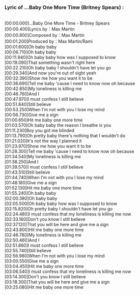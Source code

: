 <h3>Lyric of ...Baby One More Time (Britney Spears) :</h3><p><br>[00:00.000]...Baby One More Time - Britney Spears
<br>[00:00.400]Lyrics by：Max Martin
<br>[00:00.800]Composed by：Max Martin
<br>[00:01.200]Produced by：Max Martin/Rami
<br>[00:01.600]Oh baby baby
<br>[00:06.710]Oh baby baby
<br>[00:11.940]Oh baby baby how was I supposed to know
<br>[00:19.090]That something wasn't right here
<br>[00:22.210]Oh baby baby I shouldn't have let you go
<br>[00:29.340]And now you're out of sight yeah
<br>[00:32.390]Show me how you want it to be
<br>[00:36.690]Tell me baby 'cause I need to know now oh because
<br>[00:42.850]My loneliness is killing me
<br>[00:46.760]And I
<br>[00:47.970]I must confess I still believe
<br>[00:51.840]Still believe
<br>[00:53.250]When I'm not with you I lose my mind
<br>[00:56.730]Give me a sign
<br>[01:00.650]Hit me baby one more time
<br>[01:03.570]Oh baby baby the reason I breathe is you
<br>[01:11.230]Boy you got me blinded
<br>[01:13.790]Oh pretty baby there's nothing that I wouldn't do
<br>[01:21.020]It's not the way I planned it
<br>[01:23.970]Show me how you want it to be
<br>[01:28.300]Tell me baby 'cause I need to know now oh because
<br>[01:34.540]My loneliness is killing me
<br>[01:38.250]And I
<br>[01:39.570]I must confess I still believe
<br>[01:43.510]Still believe
<br>[01:44.740]When I'm not with you I lose my mind
<br>[01:48.180]Give me a sign
<br>[01:52.130]Hit me baby one more time
<br>[01:55.240]Oh baby baby
<br>[02:00.380]Oh baby baby
<br>[02:05.500]Oh baby baby how was I supposed to know
<br>[02:15.820]Oh pretty baby I shouldn't have let you go
<br>[02:24.480]I must confess that my loneliness is killing me now
<br>[02:33.160]Don't you know I still believe
<br>[02:37.120]That you will be here and give me a sign
<br>[02:43.800]Hit me baby one more time
<br>[02:46.780]My loneliness is killing me
<br>[02:50.460]And I
<br>[02:51.860]I must confess I still believe
<br>[02:55.740]Still believe
<br>[02:56.980]When I'm not with you I lose my mind
<br>[03:00.550]Give me a sign
<br>[03:04.450]Hit me baby one more time
<br>[03:06.540]I must confess that my loneliness is killing me now
<br>[03:14.300]Don't you know I still believe
<br>[03:18.300]That you will be here and give me a sign
<br>[03:25.080]Hit me baby one more time
</p>